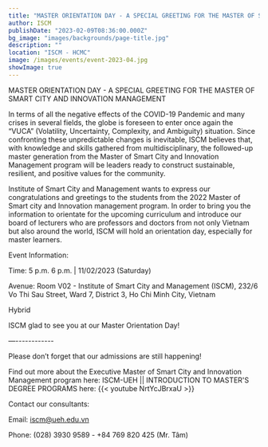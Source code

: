 ```yaml
---
title: "MASTER ORIENTATION DAY - A SPECIAL GREETING FOR THE MASTER OF SMART CITY AND INNOVATION MANAGEMENT"
author: ISCM
publishDate: "2023-02-09T08:36:00.000Z"
bg_image: "images/backgrounds/page-title.jpg"
description: "" 
location: "ISCM - HCMC"
image: /images/events/event-2023-04.jpg
showImage: true
---
```


MASTER ORIENTATION DAY - A SPECIAL GREETING FOR THE MASTER OF SMART CITY AND INNOVATION MANAGEMENT

In terms of all the negative effects of the COVID-19 Pandemic and many crises in several fields, the globe is foreseen to enter once again the “VUCA” (Volatility, Uncertainty, Complexity, and Ambiguity) situation. Since confronting these unpredictable changes is inevitable, ISCM believes that, with knowledge and skills gathered from multidisciplinary, the followed-up master generation from the Master of Smart City and Innovation Management program will be leaders ready to construct sustainable, resilient, and positive values for the community.

Institute of Smart City and Management wants to express our congratulations and greetings to the students from the 2022 Master of Smart city and Innovation management program. In order to bring you the information to orientate for the upcoming curriculum and introduce our board of lecturers who are professors and doctors from not only Vietnam but also around the world, ISCM will hold an orientation day, especially for master learners.

Event Information:

Time: 5 p.m. 6 p.m. | 11/02/2023 (Saturday)

Avenue: Room V02 - Institute of Smart City and Management (ISCM), 232/6 Vo Thi Sau Street, Ward 7, District 3, Ho Chi Minh City, Vietnam

Hybrid

ISCM glad to see you at our Master Orientation Day!

—------------

Please don’t forget that our admissions are still happening!

Find out more about the Executive Master of Smart City and Innovation Management program here: ISCM-UEH || INTRODUCTION TO MASTER'S DEGREE PROGRAMS here:
{{< youtube NrtYcJBrxaU >}}

Contact our consultants:

Email: iscm@ueh.edu.vn

Phone: (028) 3930 9589 - +84 769 820 425 (Mr. Tâm)